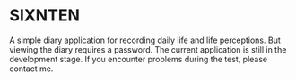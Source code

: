# SIXNTEN
A simple diary application for recording daily life and life perceptions. But viewing the diary requires a password. The current application is still in the development stage. If you encounter problems during the test, please contact me.
